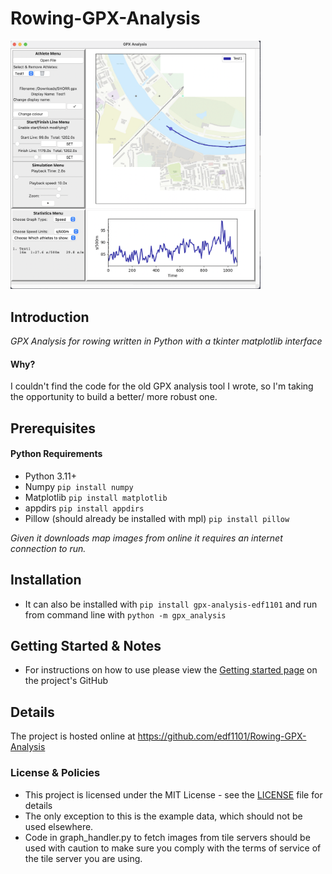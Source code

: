 # Rowing-GPX-Analysis

<img src="readme_images/total.png" alt="drawing" width="400"/>


## Introduction
_GPX Analysis for rowing written in Python with a tkinter matplotlib interface_
#### Why?
I couldn't find the code for the old GPX analysis tool I wrote, so I'm taking the
opportunity to build a better/ more robust one.

## Prerequisites
#### Python Requirements
- Python 3.11+
- Numpy ```pip install numpy```
- Matplotlib ```pip install matplotlib```
- appdirs ```pip install appdirs```
- Pillow (should already be installed with mpl) ```pip install pillow```

_Given it downloads map images from online it requires an internet connection to run._

## Installation
- It can also be installed with ```pip install gpx-analysis-edf1101``` and run from command line with ```python -m gpx_analysis``` 
## Getting Started & Notes
- For instructions on how to use please view the [Getting started page](Getting_started.md) on the project's GitHub

## Details
The project is hosted online at https://github.com/edf1101/Rowing-GPX-Analysis

### License & Policies
- This project is licensed under the MIT License - see the [LICENSE](LICENSE) file for details
- The only exception to this is the example data, which should not be used elsewhere.
- Code in graph_handler.py to fetch images from tile servers should be used with caution to make sure you comply with the
terms of service of the tile server you are using.
